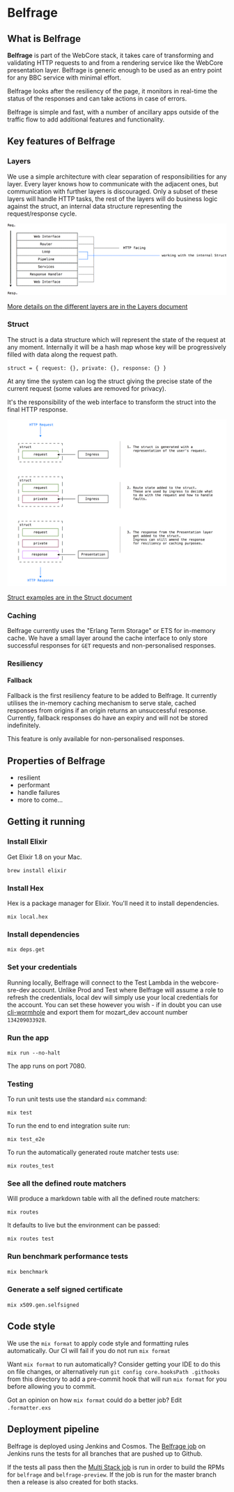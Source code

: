 # Belfrage

## What is Belfrage

__Belfrage__ is part of the WebCore stack, it takes care of transforming and validating HTTP requests to and from a rendering service like the WebCore presentation layer. Belfrage is generic enough to be used as an entry point for any BBC service with minimal effort.

Belfrage looks after the resiliency of the page, it monitors in real-time the status of the responses and can take actions in case of errors.

Belfrage is simple and fast, with a number of ancillary apps outside of the traffic flow to add additional features and functionality.

## Key features of Belfrage

### Layers

We use a simple architecture with clear separation of responsibilities for any layer.
Every layer knows how to communicate with the adjacent ones, but communication with further layers is discouraged. Only a subset of these layers will handle HTTP tasks, the rest of the layers will do business logic against the struct, an internal data structure representing the request/response cycle.

![alt text](./docs/layers.png)

[More details on the different layers are in the Layers document](./docs/layers.md)

### Struct

The struct is a data structure which will represent the state of the request at any moment. Internally it will be a hash map whose key will be progressively filled with data along the request path.

    struct = { request: {}, private: {}, response: {} }

At any time the system can log the struct giving the precise state of the current request (some values are removed for privacy).

It's the responsibility of the web interface to transform the struct into the final HTTP response.

![alt text](./docs/struct_lifecycle.png "Struct Lifecycle")

[Struct examples are in the Struct document](./docs/struct.md)

### Caching
Belfrage currently uses the "Erlang Term Storage" or ETS for in-memory cache. We have a small layer around the cache interface to only store successful responses for `GET` requests and non-personalised responses.

### Resiliency

#### Fallback
Fallback is the first resiliency feature to be added to Belfrage. It currently utilises the in-memory caching mechanism to serve stale, cached responses from origins if an origin returns an unsuccessful response. Currently, fallback responses do have an expiry and will not be stored indefinitely.

This feature is only available for non-personalised responses.

## Properties of Belfrage

* resilient
* performant
* handle failures
* more to come...

## Getting it running

### Install Elixir

Get Elixir 1.8 on your Mac.

```
brew install elixir
```

### Install Hex

Hex is a package manager for Elixir. You'll need it to install dependencies.

```
mix local.hex
```

### Install dependencies

```
mix deps.get
```

### Set your credentials

Running locally, Belfrage will connect to the Test Lambda in the webcore-sre-dev account. Unlike Prod and Test where Belfrage will assume a role to refresh the credentials, local dev will simply use your local credentials for the account. You can set these however you wish - if in doubt you can use [cli-wormhole](https://github.com/bbc/cli-wormhole) and export them for mozart_dev account number `134209033928`.

### Run the app

```
mix run --no-halt
```

The app runs on port 7080.

### Testing

To run unit tests use the standard `mix` command:
```
mix test
```

To run the end to end integration suite run:
```
mix test_e2e
```

To run the automatically generated route matcher tests use:
```
mix routes_test
```

### See all the defined route matchers

Will produce a markdown table with all the defined route matchers:
```
mix routes

```

It defaults to live but the environment can be passed:
```
mix routes test
```

### Run benchmark performance tests
```
mix benchmark
```

### Generate a self signed certificate
`mix x509.gen.selfsigned`


## Code style

We use the `mix format` to apply code style and formatting rules automatically. Our CI will fail if you do not run `mix format`

Want `mix format` to run automatically? Consider getting your IDE to do this on file changes, or alternatively run `git config core.hooksPath .githooks` from this directory to add a pre-commit hook that will run `mix format` for you before allowing you to commit.

Got an opinion on how `mix format` could do a better job? Edit `.formatter.exs`

## Deployment pipeline

Belfrage is deployed using Jenkins and Cosmos. The [Belfrage job](https://ci.news.tools.bbc.co.uk/job/bbc/job/belfrage/) on Jenkins runs the tests for all branches that are pushed up to Github.

If the tests all pass then the [Multi Stack job](https://ci.news.tools.bbc.co.uk/job/belfrage-multi-stack/) is run in order to build the RPMs for `belfrage` and `belfrage-preview`. If the job is run for the master branch then a release is also created for both stacks.
